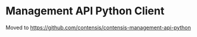 # Management API Python Client

Moved to https://github.com/contensis/contensis-management-api-python

